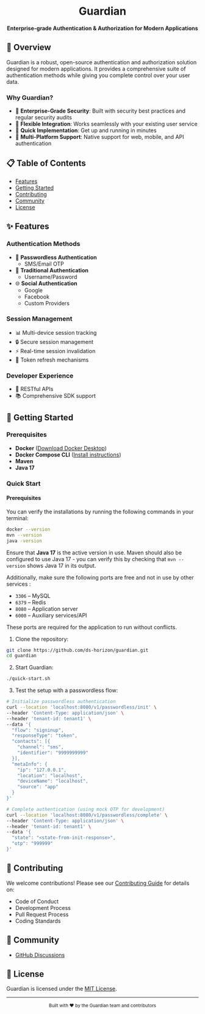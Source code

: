 <div align="center">
  <h1>Guardian</h1>
  <p><strong>Enterprise-grade Authentication & Authorization for Modern Applications</strong></p>
</div>

## 🌟 Overview

Guardian is a robust, open-source authentication and authorization solution designed for modern applications.
It provides a comprehensive suite of authentication methods while giving you complete control over your user data.

### Why Guardian?

- 🔐 **Enterprise-Grade Security**: Built with security best practices and regular security audits
- 🎯 **Flexible Integration**: Works seamlessly with your existing user service
- 🚀 **Quick Implementation**: Get up and running in minutes
- 📱 **Multi-Platform Support**: Native support for web, mobile, and API authentication

## 📋 Table of Contents

- [Features](#-features)
- [Getting Started](#-getting-started)
- [Contributing](#-contributing)
- [Community](#-community)
- [License](#-license)

## ✨ Features

### Authentication Methods
- 📱 **Passwordless Authentication**
  - SMS/Email OTP
- 🔑 **Traditional Authentication**
  - Username/Password
- 🌐 **Social Authentication**
  - Google
  - Facebook
  - Custom Providers

### Session Management

- 📊 Multi-device session tracking
- 🔒 Secure session management
- ⚡ Real-time session invalidation
- 🔄 Token refresh mechanisms

### Developer Experience

- 🎯 RESTful APIs
- 📚 Comprehensive SDK support

## 🚀 Getting Started

### Prerequisites

* **Docker** ([Download Docker Desktop](https://www.docker.com/products/docker-desktop/))
* **Docker Compose CLI** ([Install instructions](https://docs.docker.com/compose/install/))
* **Maven**
* **Java 17**

### Quick Start

#### Prerequisites
You can verify the installations by running the following commands in your terminal:

```bash
docker --version
mvn --version
java -version
```

Ensure that **Java 17** is the active version in use. Maven should also be configured to use Java 17 - you can verify this by checking that `mvn --version` shows Java 17 in its output.

Additionally, make sure the following ports are free and not in use by other services :

* `3306` – MySQL
* `6379` – Redis
* `8080` – Application server
* `6000` – Auxiliary services/API

These ports are required for the application to run without conflicts.

1. Clone the repository:
```bash
git clone https://github.com/ds-horizon/guardian.git
cd guardian
```

2. Start Guardian:
```bash
./quick-start.sh
```

3. Test the setup with a passwordless flow:

```bash
# Initialize passwordless authentication
curl --location 'localhost:8080/v1/passwordless/init' \
--header 'Content-Type: application/json' \
--header 'tenant-id: tenant1' \
--data '{
  "flow": "signinup",
  "responseType": "token",
  "contacts": [{
    "channel": "sms",
    "identifier": "9999999999"
  }],
  "metaInfo": {
    "ip": "127.0.0.1",
    "location": "localhost",
    "deviceName": "localhost",
    "source": "app"
  }
}'

# Complete authentication (using mock OTP for development)
curl --location 'localhost:8080/v1/passwordless/complete' \
--header 'Content-Type: application/json' \
--header 'tenant-id: tenant1' \
--data '{
  "state": "<state-from-init-response>",
  "otp": "999999"
}'
```

## 🤝 Contributing

We welcome contributions! Please see our [Contributing Guide](CONTRIBUTING.md) for details on:

- Code of Conduct
- Development Process
- Pull Request Process
- Coding Standards

## 👥 Community

- [GitHub Discussions](https://github.com/ds-horizon/guardian/discussions)

## 📄 License

Guardian is licensed under the [MIT License](LICENSE).

---

<div align="center">
  <sub>Built with ❤️ by the Guardian team and contributors</sub>
</div>
